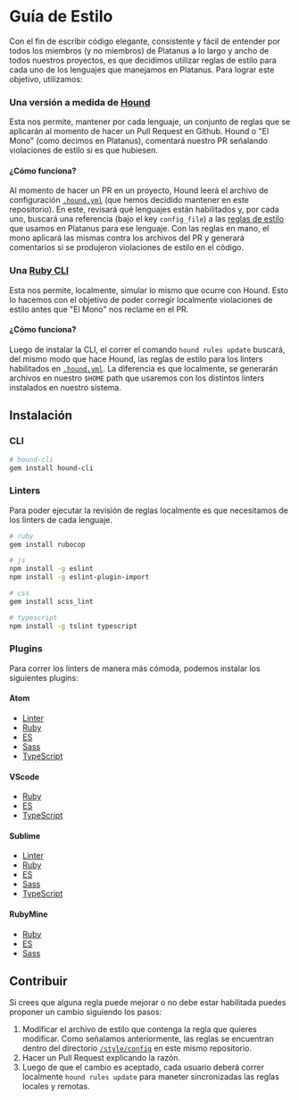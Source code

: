 # Guía de Estilo

Con el fin de escribir código elegante, consistente y fácil de entender por todos los miembros (y no miembros) de Platanus a lo largo y ancho de todos nuestros proyectos, es que decidimos utilizar reglas de estilo para cada uno de los lenguajes que manejamos en Platanus. Para lograr este objetivo, utilizamos:

### Una versión a medida de [Hound](https://github.com/platanus/hound)

Esta nos permite, mantener por cada lenguaje, un conjunto de reglas que se aplicarán al momento de hacer un Pull Request en Github. Hound o "El Mono" (como decimos en Platanus), comentará nuestro PR señalando violaciones de estilo si es que hubiesen.

#### ¿Cómo funciona?

Al momento de hacer un PR en un proyecto, Hound leerá el archivo de configuración [`.hound.yml`](https://github.com/platanus/la-guia/blob/master/.hound.yml) (que hemos decidido mantener en este repositorio). En este, revisará qué lenguajes están habilitados y, por cada uno, buscará una referencia (bajo el key `config_file`) a las [reglas de estilo](https://github.com/platanus/la-guia/tree/master/style/config) que usamos en Platanus para ese lenguaje. Con las reglas en mano, el mono aplicará las mismas contra los archivos del PR y generará comentarios si se produjeron violaciones de estilo en el código.

### Una [Ruby CLI](https://github.com/platanus/hound-cli)

Esta nos permite, localmente, simular lo mismo que ocurre con Hound. Esto lo hacemos con el objetivo de poder corregir localmente violaciones de estilo antes que "El Mono" nos reclame en el PR.

#### ¿Cómo funciona?

Luego de instalar la CLI, el correr el comando `hound rules update` buscará, del mismo modo que hace Hound, las reglas de estilo para los linters habilitados en [`.hound.yml`](https://github.com/platanus/la-guia/blob/master/.hound.yml). La diferencia es que localmente, se generarán archivos en nuestro `$HOME` path que usaremos con los distintos linters instalados en nuestro sistema.

## Instalación

### CLI

```sh
# hound-cli
gem install hound-cli
```

### Linters

Para poder ejecutar la revisión de reglas localmente es que necesitamos de los linters de cada lenguaje.

```sh
# ruby
gem install rubocop

# js
npm install -g eslint
npm install -g eslint-plugin-import

# css
gem install scss_lint

# typescript
npm install -g tslint typescript
```

### Plugins

Para correr los linters de manera más cómoda, podemos instalar los siguientes plugins:

#### Atom

* [Linter](https://atom.io/packages/linter)
* [Ruby](https://atom.io/packages/linter-rubocop)
* [ES](https://atom.io/packages/linter-eslint)
* [Sass](https://atom.io/packages/linter-scss-lint)
* [TypeScript](https://atom.io/packages/linter-tslint)

#### VScode

* [Ruby](https://github.com/misogi/vscode-ruby-rubocop)
* [ES](https://marketplace.visualstudio.com/items?itemName=dbaeumer.vscode-eslint)
* [TypeScript](https://marketplace.visualstudio.com/items?itemName=eg2.tslint)

#### Sublime

* [Linter](https://github.com/SublimeLinter/SublimeLinter3)
* [Ruby](https://github.com/SublimeLinter/SublimeLinter-rubocop)
* [ES](https://github.com/roadhump/SublimeLinter-eslint)
* [Sass](https://github.com/attenzione/SublimeLinter-scss-lint)
* [TypeScript](https://github.com/lavrton/SublimeLinter-contrib-tslint)

#### RubyMine

* [Ruby](https://plugins.jetbrains.com/plugin/7604?pr=)
* [ES](https://plugins.jetbrains.com/plugin/7494?pr=)
* [Sass](https://plugins.jetbrains.com/plugin/7530?pr=)

## Contribuir

Si crees que alguna regla puede mejorar o no debe estar habilitada puedes proponer un cambio siguiendo los pasos:

1. Modificar el archivo de estilo que contenga la regla que quieres modificar. Como señalamos anteriormente, las reglas se encuentran dentro del directorio [`/style/config`](https://github.com/platanus/la-guia/tree/master/style/config) en este mismo repositorio.
2. Hacer un Pull Request explicando la razón.
3. Luego de que el cambio es aceptado, cada usuario deberá correr localmente `hound rules update` para maneter sincronizadas las reglas locales y remotas.
